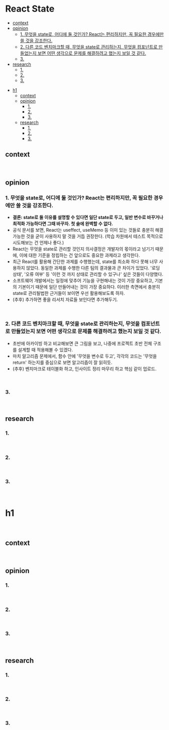 # React State

<!-- toc -->

- [context](#context)
- [opinion](#opinion)
  - [1. 무엇을 state로, 어디에 둘 것인가? React는 편리하지만, 꼭 필요한 경우에만 쓸 것을 강조한다.](#1-%EB%AC%B4%EC%97%87%EC%9D%84-state%EB%A1%9C-%EC%96%B4%EB%94%94%EC%97%90-%EB%91%98-%EA%B2%83%EC%9D%B8%EA%B0%80-react%EB%8A%94-%ED%8E%B8%EB%A6%AC%ED%95%98%EC%A7%80%EB%A7%8C-%EA%BC%AD-%ED%95%84%EC%9A%94%ED%95%9C-%EA%B2%BD%EC%9A%B0%EC%97%90%EB%A7%8C-%EC%93%B8-%EA%B2%83%EC%9D%84-%EA%B0%95%EC%A1%B0%ED%95%9C%EB%8B%A4)
  - [2. 다른 코드 벤치마크할 때, 무엇을 state로 관리하는지, 무엇을 컴포넌트로 만들었는지 보면 어떤 생각으로 문제를 해결하려고 했는지 보일 것 같다.](#2-%EB%8B%A4%EB%A5%B8-%EC%BD%94%EB%93%9C-%EB%B2%A4%EC%B9%98%EB%A7%88%ED%81%AC%ED%95%A0-%EB%95%8C-%EB%AC%B4%EC%97%87%EC%9D%84-state%EB%A1%9C-%EA%B4%80%EB%A6%AC%ED%95%98%EB%8A%94%EC%A7%80-%EB%AC%B4%EC%97%87%EC%9D%84-%EC%BB%B4%ED%8F%AC%EB%84%8C%ED%8A%B8%EB%A1%9C-%EB%A7%8C%EB%93%A4%EC%97%88%EB%8A%94%EC%A7%80-%EB%B3%B4%EB%A9%B4-%EC%96%B4%EB%96%A4-%EC%83%9D%EA%B0%81%EC%9C%BC%EB%A1%9C-%EB%AC%B8%EC%A0%9C%EB%A5%BC-%ED%95%B4%EA%B2%B0%ED%95%98%EB%A0%A4%EA%B3%A0-%ED%96%88%EB%8A%94%EC%A7%80-%EB%B3%B4%EC%9D%BC-%EA%B2%83-%EA%B0%99%EB%8B%A4)
  - [3.](#3)
- [research](#research)
  - [1.](#1)
  - [2.](#2)
  - [3.](#3-1)

* [h1](#h1)
  - [context](#context-1)
  - [opinion](#opinion-1)
    - [1.](#1-1)
    - [2.](#2-1)
    - [3.](#3-2)
  - [research](#research-1)
    - [1.](#1-2)
    - [2.](#2-2)
    - [3.](#3-3)

<!-- tocstop -->

## context

<br>

## opinion

### 1. 무엇을 state로, 어디에 둘 것인가? React는 편리하지만, 꼭 필요한 경우에만 쓸 것을 강조한다.

- **결론: state로 둘 이유를 설명할 수 있다면 일단 state로 두고, 일반 변수로 바꾸거나 최적화 가능하다면 그때 바꾸자. 첫 술에 완벽할 수 없다.**
- 공식 문서를 보면, React는 useffect, useMemo 등 이미 있는 것들로 충분히 해결가능한 것을 굳이 사용하지 말 것을 거듭 권장한다. (학습 차원에서 테스트 목적으로 시도해보는 건 언제나 좋다.)
- React는 무엇을 state로 관리할 것인지 의사결정은 개발자의 몫이라고 넘기기 때문에, 이에 대한 기준을 정립하는 건 앞으로도 중요한 과제라고 생각한다.
- 최근 React를 활용해 간단한 과제를 수행했는데, state를 최소화 하다 못해 너무 사용하지 않았다. 동일한 과제를 수행한 다른 팀의 결과물과 큰 차이가 있었다. '로딩 상태', '오류 여부' 등 '이런 것 까지 상태로 관리할 수 있구나' 싶은 것들이 다양했다.
- 소프트웨어 개발에서는 일정에 맞추어 기능을 구현해내는 것이 가장 중요하고, 기본의 기본이기 때문에 일단 만들어내는 것이 가장 중요하다. 이러한 측면에서 충분히 state로 관리될법한 근거들이 보이면 우선 활용해보도록 하자.
- (추후) 추가하면 좋을 리서치 자료들 보인다면 추가해두기.

<br>

### 2. 다른 코드 벤치마크할 때, 무엇을 state로 관리하는지, 무엇을 컴포넌트로 만들었는지 보면 어떤 생각으로 문제를 해결하려고 했는지 보일 것 같다.

- 초반에 아카이빙 하고 비교해보면 큰 그림을 보고, 나중에 프로젝트 초반 전체 구조를 설계할 때 적용해볼 수 있겠다.
- 마치 알고리즘 문제에서, 함수 안에 '무엇을 변수로 두고', 각각의 코드는 '무엇을 return' 하는지를 중심으로 보면 알고리즘이 잘 읽히듯.
- (추후) 벤치마크로 테이블화 하고, 인사이트 정리 마무리 하고 핵심 같이 업로드.

<br>

### 3.

<br>

## research

### 1.

<br>

### 2.

<br>

### 3.

<br>

# h1

<br>

## context

<br>

## opinion

### 1.

<br>

### 2.

<br>

### 3.

<br>

## research

### 1.

<br>

### 2.

<br>

### 3.
